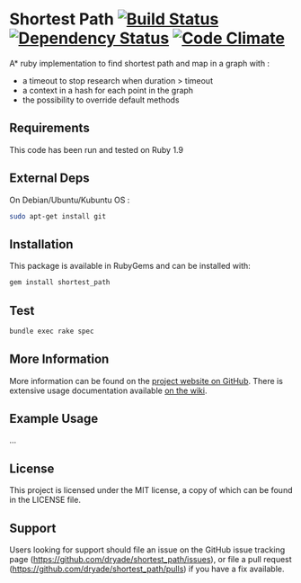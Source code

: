 # Shortest Path  [![Build Status](https://travis-ci.org/dryade/shortest_path.png)](http://travis-ci.org/dryade/shortest_path?branch=master) [![Dependency Status](https://gemnasium.com/dryade/shortest_path.png)](https://gemnasium.com/dryade/shortest_path) [![Code Climate](https://codeclimate.com/github/dryade/shortest_path.png)](https://codeclimate.com/github/dryade/shortest_path)

A* ruby implementation to find shortest path and map in a graph with :
 - a timeout to stop research when duration > timeout
 - a context in a hash for each point in the graph
 - the possibility to override default methods 


Requirements
------------
 
This code has been run and tested on Ruby 1.9

External Deps
-------------
On Debian/Ubuntu/Kubuntu OS : 
```sh
sudo apt-get install git
```

Installation
------------
 
This package is available in RubyGems and can be installed with:
```sh 
gem install shortest_path
```

Test
----

```sh
bundle exec rake spec
```

More Information
----------------
 
More information can be found on the [project website on GitHub](http://github.com/dryade/shortest_path). 
There is extensive usage documentation available [on the wiki](https://github.com/dryade/shortest_path/wiki).

Example Usage 
-------------

...

License
-------
 
This project is licensed under the MIT license, a copy of which can be found in the LICENSE file.

Support
-------
 
Users looking for support should file an issue on the GitHub issue tracking page (https://github.com/dryade/shortest_path/issues), or file a pull request (https://github.com/dryade/shortest_path/pulls) if you have a fix available.
